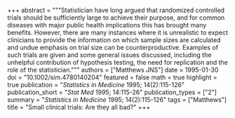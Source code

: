 +++
abstract = """Statistician have long argued that randomized controlled trials should be sufficiently large to achieve their purpose, and for common diseases with major public health implications this has brought many benefits. However, there are many instances where it is unrealistic to expect clinicians to provide the information on which sample sizes are calculated and undue emphasis on trial size can be counterproductive. Examples of such trials are given and some general issues discussed, including the unhelpful contribution of hypothesis testing, the need for replication and the role of the statistician."""
authors = ["Matthews JNS"]
date = 1995-01-30
doi = "10.1002/sim.4780140204"
featured = false
math = true
highlight = true
publication = "*Statistics in Medicine* 1995; 14(2):115-126"
publication_short = "*Stat Med* 1995; 14:115-26"
publication_types = ["2"]
summary = "*Statistics in Medicine* 1995; 14(2):115-126"
tags = ["Matthews"]
title = "Small clinical trials: Are they all bad?"
+++
